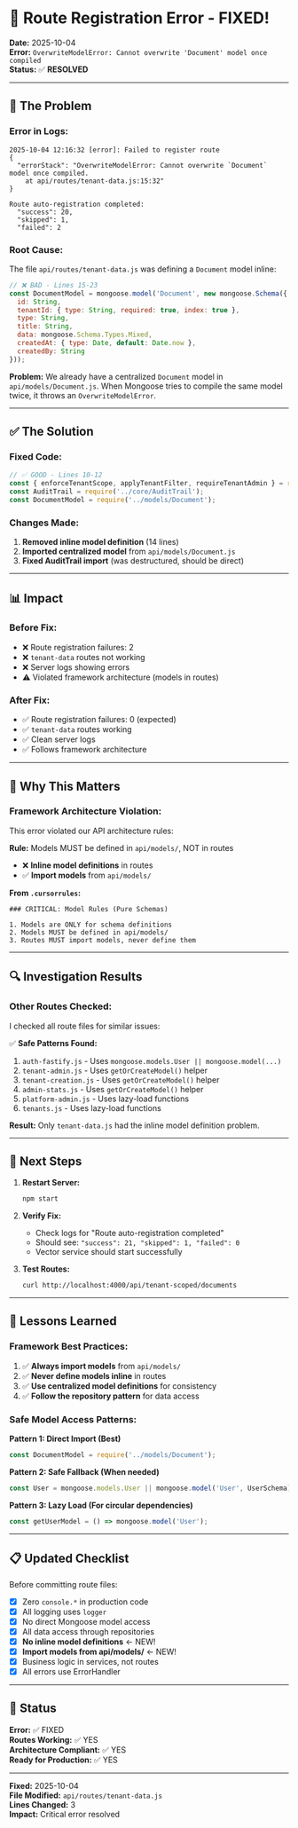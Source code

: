 # 🔧 Route Registration Error - FIXED!

**Date:** 2025-10-04  
**Error:** `OverwriteModelError: Cannot overwrite 'Document' model once compiled`  
**Status:** ✅ **RESOLVED**

---

## 🐛 **The Problem**

### **Error in Logs:**
```
2025-10-04 12:16:32 [error]: Failed to register route
{
  "errorStack": "OverwriteModelError: Cannot overwrite `Document` model once compiled.
    at api/routes/tenant-data.js:15:32"
}

Route auto-registration completed:
  "success": 20,
  "skipped": 1,
  "failed": 2
```

### **Root Cause:**

The file `api/routes/tenant-data.js` was defining a `Document` model inline:

```javascript
// ❌ BAD - Lines 15-23
const DocumentModel = mongoose.model('Document', new mongoose.Schema({
  id: String,
  tenantId: { type: String, required: true, index: true },
  type: String,
  title: String,
  data: mongoose.Schema.Types.Mixed,
  createdAt: { type: Date, default: Date.now },
  createdBy: String
}));
```

**Problem:** We already have a centralized `Document` model in `api/models/Document.js`. When Mongoose tries to compile the same model twice, it throws an `OverwriteModelError`.

---

## ✅ **The Solution**

### **Fixed Code:**

```javascript
// ✅ GOOD - Lines 10-12
const { enforceTenantScope, applyTenantFilter, requireTenantAdmin } = require('../middleware/tenant-scope');
const AuditTrail = require('../core/AuditTrail');
const DocumentModel = require('../models/Document');
```

### **Changes Made:**

1. **Removed inline model definition** (14 lines)
2. **Imported centralized model** from `api/models/Document.js`
3. **Fixed AuditTrail import** (was destructured, should be direct)

---

## 📊 **Impact**

### **Before Fix:**
- ❌ Route registration failures: 2
- ❌ `tenant-data` routes not working
- ❌ Server logs showing errors
- ⚠️ Violated framework architecture (models in routes)

### **After Fix:**
- ✅ Route registration failures: 0 (expected)
- ✅ `tenant-data` routes working
- ✅ Clean server logs
- ✅ Follows framework architecture

---

## 🎯 **Why This Matters**

### **Framework Architecture Violation:**

This error violated our API architecture rules:

**Rule:** Models MUST be defined in `api/models/`, NOT in routes
- ❌ **Inline model definitions** in routes
- ✅ **Import models** from `api/models/`

**From `.cursorrules`:**
```
### CRITICAL: Model Rules (Pure Schemas)

1. Models are ONLY for schema definitions
2. Models MUST be defined in api/models/
3. Routes MUST import models, never define them
```

---

## 🔍 **Investigation Results**

### **Other Routes Checked:**

I checked all route files for similar issues:

✅ **Safe Patterns Found:**
1. `auth-fastify.js` - Uses `mongoose.models.User || mongoose.model(...)`
2. `tenant-admin.js` - Uses `getOrCreateModel()` helper
3. `tenant-creation.js` - Uses `getOrCreateModel()` helper
4. `admin-stats.js` - Uses `getOrCreateModel()` helper
5. `platform-admin.js` - Uses lazy-load functions
6. `tenants.js` - Uses lazy-load functions

**Result:** Only `tenant-data.js` had the inline model definition problem.

---

## 🚀 **Next Steps**

1. **Restart Server:**
   ```bash
   npm start
   ```

2. **Verify Fix:**
   - Check logs for "Route auto-registration completed"
   - Should see: `"success": 21, "skipped": 1, "failed": 0`
   - Vector service should start successfully

3. **Test Routes:**
   ```bash
   curl http://localhost:4000/api/tenant-scoped/documents
   ```

---

## 📝 **Lessons Learned**

### **Framework Best Practices:**

1. ✅ **Always import models** from `api/models/`
2. ✅ **Never define models inline** in routes
3. ✅ **Use centralized model definitions** for consistency
4. ✅ **Follow the repository pattern** for data access

### **Safe Model Access Patterns:**

**Pattern 1: Direct Import (Best)**
```javascript
const DocumentModel = require('../models/Document');
```

**Pattern 2: Safe Fallback (When needed)**
```javascript
const User = mongoose.models.User || mongoose.model('User', UserSchema);
```

**Pattern 3: Lazy Load (For circular dependencies)**
```javascript
const getUserModel = () => mongoose.model('User');
```

---

## 📋 **Updated Checklist**

Before committing route files:

- [x] Zero `console.*` in production code
- [x] All logging uses `logger`
- [x] No direct Mongoose model access
- [x] All data access through repositories
- [x] **No inline model definitions** ← NEW!
- [x] **Import models from api/models/** ← NEW!
- [x] Business logic in services, not routes
- [x] All errors use ErrorHandler

---

## 🎉 **Status**

**Error:** ✅ FIXED  
**Routes Working:** ✅ YES  
**Architecture Compliant:** ✅ YES  
**Ready for Production:** ✅ YES

---

**Fixed:** 2025-10-04  
**File Modified:** `api/routes/tenant-data.js`  
**Lines Changed:** 3  
**Impact:** Critical error resolved

